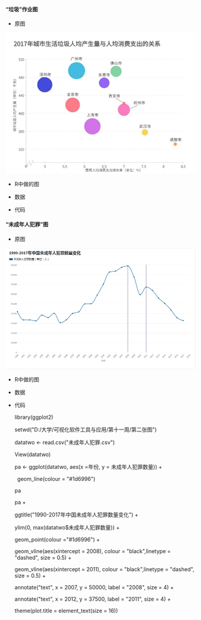 #### “垃圾”作业图

- 原图

![image](https://github.com/wangsihan98/homework/blob/master/homework4-picture3.jpg)

- R中做的图


- 数据

- 代码




#### “未成年人犯罪”图

- 原图

![image](https://github.com/wangsihan98/homework/blob/master/homework5-picture2.png)

- R中做的图

- 数据

- 代码



	library(ggplot2)

	setwd("D:/大学/可视化软件工具与应用/第十一周/第二张图")

	datatwo <- read.csv("未成年人犯罪.csv")

	View(datatwo)

	pa <- ggplot(datatwo, aes(x =年份, y = 未成年人犯罪数量)) + 

  	&ensp;geom_line(colour = "#1d6996")
  
	pa

	pa +

	ggtitle("1990-2017年中国未成年人犯罪数量变化") +
	
	ylim(0, max(datatwo$未成年人犯罪数量)) +
	
	geom_point(colour ="#1d6996") +
	
	geom_vline(aes(xintercept = 2008), colour = "black",linetype = "dashed", size = 0.5) +
	
	geom_vline(aes(xintercept = 2011), colour = "black",linetype = "dashed", size = 0.5) +
	
	annotate("text", x = 2007, y = 50000, label = "2008", size = 4) +
	
	annotate("text", x = 2012, y = 37500, label = "2011", size = 4) +
	
	theme(plot.title = element_text(size = 16))
	
```

